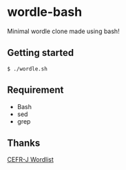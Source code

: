 # wordle-bash
Minimal wordle clone made using bash!

## Getting started
```
$ ./wordle.sh
```

## Requirement
* Bash
* sed
* grep

## Thanks
[CEFR-J Wordlist](https://www.cefr-j.org/download.html)
